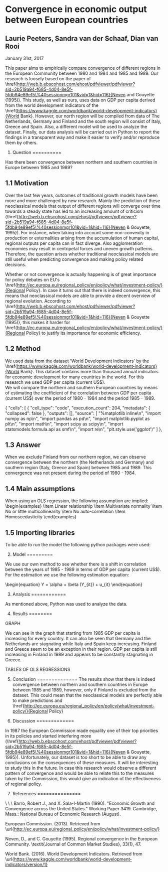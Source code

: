 Convergence in economic output between European countries
==========================================================
Laurie Peeters, Sandra van der Schaaf, Dian van Rooi 
-----------------------------------------------------
January 31st, 2017

This paper aims to empirically compare convergence of different regions in the European Community between 1980 and 1984 and 1985 and 1989. 
Our research is loosely based on the paper of \href{http://web.b.ebscohost.com/ehost/pdfviewer/pdfviewer?sid=2b519a94-f685-4d04-8e5f-5fdb94e89ef5\%40sessionmgr101&vid=1&hid=116}{Neven and Gouyette (1995)}. 
This study, as well as ours, uses data on GDP per capita derived from the world development indicators of the \href{https://www.kaggle.com/worldbank/world-development-indicators}{World Bank}.
However, our north region will be compiled from data of The Netherlands, Germany and Finland and the south region will consist of Italy, Greece and Spain.
Also, a different model will be used to analyze the dataset.
Finally, our data analysis will be carried out in Python to report the findings in a transparent way and make it easier to verify and/or reproduce them by others.

1. Question
==========

Has there been convergence between northern and southern countries in Europe between 1985 and 1989?

1.1 Motivation
-----------

Over the last few years, outcomes of traditional growth models have been more and more challenged by new research.
Mainly the prediction of these neoclassical models that output of different regions will converge over time towards a steady state has led to an increasing amount of criticism (\href{http://web.b.ebscohost.com/ehost/pdfviewer/pdfviewer?sid=2b519a94-f685-4d04-8e5f-5fdb94e89ef5\%40sessionmgr101&vid=1&hid=116}{Neven \& Gouyette, 1995}).
For instance, when taking into account some non-convexity in production or externalities arising from the accumulation of human capital, regional outputs per capita can in fact diverge.
Also agglomeration economies may result in centripetal forces and uneven growth patterns.
Therefore, the question arises whether traditional neoclassical models are still useful when predicting convergence and making policy related decisions.

Whether or not convergence is actually happening is of great importance for policy debates on EU's \href{http://ec.europa.eu/regional_policy/en/policy/what/investment-policy/}{Regional Policy}.
In case it turns out that there is indeed convergence, this means that neoclassical models are able to provide a decent overview of regional evolution.
According to \href{http://web.b.ebscohost.com/ehost/pdfviewer/pdfviewer?sid=2b519a94-f685-4d04-8e5f-5fdb94e89ef5\%40sessionmgr101&vid=1&hid=116}{Neven \& Gouyette (1995)}, this makes it harder for \href{http://ec.europa.eu/regional_policy/en/policy/what/investment-policy/}{Regional Policy} to justify its importance for economic efficiency.

1.2 Method
-------
We used data from the dataset 'World Development Indicators' by the \href{https://www.kaggle.com/worldbank/world-development-indicators}{World Bank}. 
This dataset contains more than thousand annual indicators for economic development for many countries in the world. 
For this research we used GDP per capita (current US\$).  
We will compare the northern and southern European countries by means of estimating the coefficient of the correlation between GDP per capita (current US\$) over the period of 1980 - 1984 and the period 1985 - 1989. 

{
 "cells": [
  {
   "cell_type": "code",
   "execution_count": 204,
   "metadata": {
    "collapsed": false
   },
   "outputs": [],
   "source": [
    "%matplotlib inline\n",
    "import numpy as np\n",
    "import pandas as pd\n",
    "import matplotlib.pyplot as plt\n",
    "import math\n",
    "import scipy as scipy\n",
    "import statsmodels.formula.api as smf\n",
    "import re\n",
    "plt.style.use('ggplot')"
   ]
  },

1.3 Answer
-----------

When we exclude Finland from our northern region, we can observe convergence between the northern (the Netherlands and Germany) and southern region (Italy, Greece and Spain) between 1985 and 1989. This convergence was not present during the period of 1980 - 1984.

1.4 Main assumptions
---------------------

When using an OLS regression, the following assumption are implied:
\begin{examples}
\item Linear relationship
\item Multivariate normality
\item No or little multicollinearity
\item No auto-correlation
\item Homoscedasticity
\end{examples}

1.5 Importing libraries
--------------------
To be able to run the model the following python packages were used:

2. Model
=========

We use our own method to see whether there is a shift in correlation between the years of 1985 - 1989 in terms of GDP per capita (current US\$). For the estimation we use the following estimation equation:

\begin{equation}
Y = \alpha + \beta (Y_{it}) + u_{it}
\end{equation}





3. Analysis
============

As mentioned above, Python was used to analyze the data. 

4. Results
========

GRAPH 

We can see in the graph that starting from 1985 GDP per capita is increasing for every country.
It can also be seen that Germany and the Netherlands are stagnating while Italy and Spain keep increasing.
Finland and Greece seem to be an exception in their region.
GDP per capita is still increasing in Finland in 1989 and appears to be constantly stagnating in Greece.

TABLES OF OLS REGRESSIONS

5. Conclusion
==============
The results show that there is indeed convergence between northern and southern countries in Europe between 1985 and 1989, however, only if Finland is excluded from the dataset. 
This could mean that the neoclassical models are perfectly able to make predictions and \href{http://ec.europa.eu/regional_policy/en/policy/what/investment-policy/}{Regional Policy} 

6. Discussion
=============

In 1987 the European Commission made equality one of their top priorities in its policies and started interfering more (\href{http://web.b.ebscohost.com/ehost/pdfviewer/pdfviewer?sid=2b519a94-f685-4d04-8e5f-5fdb94e89ef5\%40sessionmgr101&vid=1&hid=116}{Neven \& Gouyette, 1995}).
Unfortunately, our dataset is too short to be able to draw any conclusions on the consequences of these measures.
It will be interesting to study this in the future.
In case this research would observe a different pattern of convergence and would be able to relate this to the measures taken by the Commission, this would give an indication of the effectiveness of regional policy.

7. References
===============


\	\	\ Barro, Robert J., and X. Sala-I-Martin (1990). "Economic Growth and Convergence across the United States." Working Paper 3419. Cambridge, Mass.: National Bureau of Economic Research (August). 

European Commission. (2013). Retrieved from \url{http://ec.europa.eu/regional_policy/en/policy/what/investment-policy/}
   
Neven, D., and C. Gouyette (1995). Regional convergence in the European Community. \textit{Journal of Common Market Studies}, 33(1), 47. 

World Bank. (2016). World Development Indicators. Retrieved from \url{https://www.kaggle.com/worldbank/world-development-indicators/version/1}
